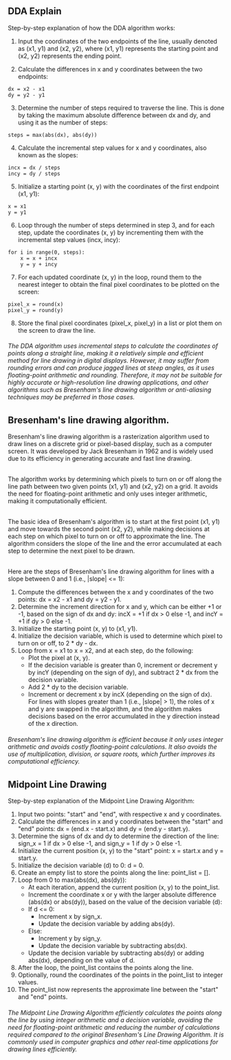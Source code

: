 ## DDA Explain

Step-by-step explanation of how the DDA algorithm works:

1. Input the coordinates of the two endpoints of the line, usually denoted as (x1, y1)
and (x2, y2), where (x1, y1) represents the starting point 
and (x2, y2) represents the ending point.

2. Calculate the differences in x and y coordinates between the two endpoints:

```
dx = x2 - x1
dy = y2 - y1
```

3. Determine the number of steps required to traverse the line. This is done by taking the maximum absolute difference between dx and dy, and using it as the number of steps:

```
steps = max(abs(dx), abs(dy))
```

4. Calculate the incremental step values for x and y coordinates, also known as the slopes:

```
incx = dx / steps
incy = dy / steps
```
5. Initialize a starting point (x, y) with the coordinates of the first endpoint (x1, y1):


```
x = x1
y = y1
```

6. Loop through the number of steps determined in step 3, and for each step, update the coordinates (x, y) by incrementing them with the incremental step values (incx, incy):


```
for i in range(0, steps):
    x = x + incx
    y = y + incy
```

7. For each updated coordinate (x, y) in the loop, round them to the nearest integer to obtain the final pixel coordinates to be plotted on the screen:


```
pixel_x = round(x)
pixel_y = round(y)
```

8. Store the final pixel coordinates (pixel_x, pixel_y) in a list or plot them on the screen to draw the line.

###### The DDA algorithm uses incremental steps to calculate the coordinates of points along a straight line, making it a relatively simple and efficient method for line drawing in digital displays. However, it may suffer from rounding errors and can produce jagged lines at steep angles, as it uses floating-point arithmetic and rounding. Therefore, it may not be suitable for highly accurate or high-resolution line drawing applications, and other algorithms such as Bresenham's line drawing algorithm or anti-aliasing techniques may be preferred in those cases.


## Bresenham's line drawing algorithm.

Bresenham's line drawing algorithm is a rasterization algorithm used to draw lines on a discrete grid or pixel-based display, such as a computer screen. It was developed by Jack Bresenham in 1962 and is widely used due to its efficiency in generating accurate and fast line drawing.

<br>The algorithm works by determining which pixels to turn on or off along the line path between two given points (x1, y1) and (x2, y2) on a grid. It avoids the need for floating-point arithmetic and only uses integer arithmetic, making it computationally efficient.

<br>The basic idea of Bresenham's algorithm is to start at the first point (x1, y1) and move towards the second point (x2, y2), while making decisions at each step on which pixel to turn on or off to approximate the line. The algorithm considers the slope of the line and the error accumulated at each step to determine the next pixel to be drawn.

<br>Here are the steps of Bresenham's line drawing algorithm for lines with a slope between 0 and 1 (i.e., |slope| <= 1):

1. Compute the differences between the x and y coordinates of the two points: dx = x2 - x1 and dy = y2 - y1.
2. Determine the increment direction for x and y, which can be either +1 or -1, based on the sign of dx and dy: incX = +1 if dx > 0 else -1, and incY = +1 if dy > 0 else -1.
3. Initialize the starting point (x, y) to (x1, y1).
4. Initialize the decision variable, which is used to determine which pixel to turn on or off, to 2 * dy - dx.
5. Loop from x = x1 to x = x2, and at each step, do the following:
	- Plot the pixel at (x, y).
	- If the decision variable is greater than 0, increment or decrement y by incY (depending on the sign of dy), and subtract 2 * dx from the decision variable.
	- Add 2 * dy to the decision variable.
	- Increment or decrement x by incX (depending on the sign of dx).
<br>For lines with slopes greater than 1 (i.e., |slope| > 1), the roles of x and y are swapped in the algorithm, and the algorithm makes decisions based on the error accumulated in the y direction instead of the x direction.

###### Bresenham's line drawing algorithm is efficient because it only uses integer arithmetic and avoids costly floating-point calculations. It also avoids the use of multiplication, division, or square roots, which further improves its computational efficiency.

## Midpoint Line Drawing

Step-by-step explanation of the Midpoint Line Drawing Algorithm:

1. Input two points: "start" and "end", with respective x and y coordinates.
2. Calculate the differences in x and y coordinates between the "start" and "end" points: dx = (end.x - start.x) and dy = (end.y - start.y).
3. Determine the signs of dx and dy to determine the direction of the line: sign_x = 1 if dx > 0 else -1, and sign_y = 1 if dy > 0 else -1.
4. Initialize the current position (x, y) to the "start" point: x = start.x and y = start.y.
5. Initialize the decision variable (d) to 0: d = 0.
6. Create an empty list to store the points along the line: point_list = [].
7. Loop from 0 to max(abs(dx), abs(dy)):
    - At each iteration, append the current position (x, y) to the point_list.
    - Increment the coordinate x or y with the larger absolute difference (abs(dx) or abs(dy)), based on the value of the decision variable (d):
    - If d <= 0:
        - Increment x by sign_x.
        - Update the decision variable by adding abs(dy).
    - Else:
        - Increment y by sign_y.
        - Update the decision variable by subtracting abs(dx).
    - Update the decision variable by subtracting abs(dy) or adding abs(dx), depending on the value of d.
8. After the loop, the point_list contains the points along the line.
9. Optionally, round the coordinates of the points in the point_list to integer values.
10. The point_list now represents the approximate line between the "start" and "end" points.

###### The Midpoint Line Drawing Algorithm efficiently calculates the points along the line by using integer arithmetic and a decision variable, avoiding the need for floating-point arithmetic and reducing the number of calculations required compared to the original Bresenham's Line Drawing Algorithm. It is commonly used in computer graphics and other real-time applications for drawing lines efficiently.